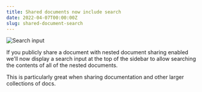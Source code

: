```yaml
---
title: Shared documents now include search
date: 2022-04-07T00:00:00Z
slug: shared-document-search
---
```


![Search input](/images/shared-document-search.png)

If you publicly share a document with nested document sharing enabled we'll now display a
search input at the top of the sidebar to allow searching the contents of
all of the nested documents.

This is particularly great when sharing documentation and other larger collections
of docs.
